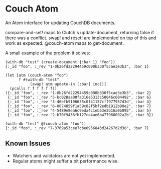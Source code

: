 # Couch Atom #

An Atom interface for updating CouchDB documents.

compare-and-set! maps to Clutch's update-document, returning false if there was a conflict. swap! and reset! are implemented on top of this and work as expected. @couch-atom maps to get-document.

A small example of the problem it solves:

    (with-db "test" (create-document {:bar 1} "foo"))
    {:_id "foo", :_rev "1-0b26fd22294459c090b330f5cae3e3b3", :bar 1}
    
    (let [atm (couch-atom "foo")
          f #(with-db "test"
               (swap! atm update-in [:bar] inc))]
      (pcalls f f f f f f))
    ({:_id "foo", :_rev "1-0b26fd22294459c090b330f5cae3e3b3", :bar 2}
     {:_id "foo", :_rev "5-bc028aa00fa316e5313c50046c604492", :bar 6}
     {:_id "foo", :_rev "3-46efb9106635c0f41157cff977957d3d", :bar 4}
     {:_id "foo", :_rev "6-0074859f1a59c82f5bf2edb1912b98e2", :bar 7}
     {:_id "foo", :_rev "4-5489e8ea6c9eda4c1eb53e2b16a0b895", :bar 5}
     {:_id "foo", :_rev "2-b70f9436fb127ce4ae6b477960092a2b", :bar 3})
    
    (with-db "test" @(couch-atom "foo"))
    {:_id "foo", :_rev "7-3769a53cee7cbe8956843d24267d2d38", :bar 7}

## Known Issues ##

 * Watchers and validators are not yet implemented.
 * Regular atoms might suffer a bit performance wise.
